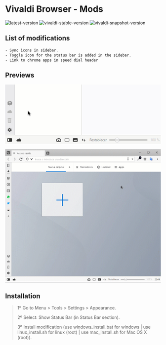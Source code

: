 # Vivaldi Browser - Mods

![latest-version](https://img.shields.io/badge/Latest%20Version-1.0.7-brightgreen.svg)
![vivaldi-stable-version](https://img.shields.io/badge/Vivaldi%20Stable%20Version-2.10.1745.27-brightgreen.svg)
![vivaldi-snapshot-version](https://img.shields.io/badge/Vivaldi%20Snapshot%20Version-2.11.1811.3-lightgrey.svg)

## List of modifications

    - Sync icons in sidebar.
    - Toggle icon for the status bar is added in the sidebar.
    - Link to chrome apps in speed dial header

## Previews

![preview 1](./preview_1.gif)

![preview 2](./preview_2.gif)

## Installation

> 1º Go to Menu > Tools > Settings > Appearance.
>
> 2º Select: Show Status Bar (in Status Bar section).
>
> 3º Install modification (use windows_install.bat for windows | use linux_install.sh for linux (root) | use mac_install.sh for Mac OS X (root)).
